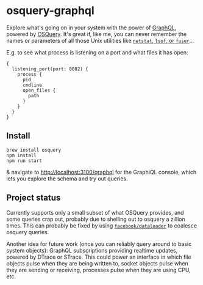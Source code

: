 # osquery-graphql

Explore what's going on in your system with the power of [GraphQL](http://graphql.org/), powered by [OSQuery](http://osquery.io/). It's great if, like me, you can never remember the names or parameters of all those Unix utilities like [`netstat`, `lsof`, or `fuser`](http://www.cyberciti.biz/faq/what-process-has-open-linux-port/)...

E.g. to see what process is listening on a port and what files it has open:

```
{
  listening_port(port: 8082) {
    process {
      pid
      cmdline
      open_files {
        path
      }
    }
  }
}
```

## Install

```
brew install osquery
npm install
npm run start
```

& navigate to [http://localhost:3100/qraphql](http://localhost:3100/) for the GraphiQL console, which lets you explore the schema and try out queries.

## Project status

Currently supports only a small subset of what OSQuery provides, and some queries crap out, probably due to shelling out to osquery a zillion times. This can probably be fixed by using [`facebook/dataloader`](https://github.com/facebook/dataloader) to coalesce osquery queries.

Another idea for future work (once you can reliably query around to basic system objects): GraphQL subscriptions providing realtime updates, powered by DTrace or STrace. This could power an interface in which file objects pulse when they are being written to, socket objects pulse when they are sending or receiving, processes pulse when they are using CPU, etc.
